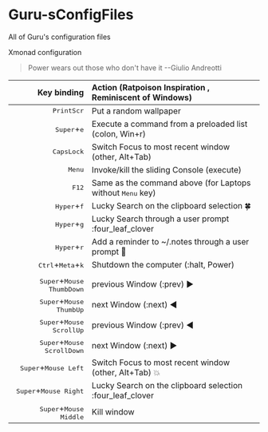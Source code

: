 # Guru-sConfigFiles
All of Guru's configuration files

Xmonad configuration

>Power wears out those who don't have it --Giulio Andreotti

| Key binding                                   | Action  (Ratpoison Inspiration , Reminiscent of Windows)                    |
| --------------------------------------------: | :------------------------------------------------------------               |
| <kbd>PrintScr</kbd>                           | Put a random wallpaper                                                      |
| <kbd>Super</kbd>+<kbd>e</kbd>                 | Execute a command from a preloaded list (colon, Win+r)                      |
| <kbd>CapsLock</kbd>                           | Switch Focus to most recent window (other, Alt+Tab)                         |
| <kbd>Menu</kbd>                               | Invoke/kill the sliding Console (execute)                                   |
| <kbd>F12</kbd>                                | Same as the command above (for Laptops without <kbd>Menu</kbd> key)         |
| <kbd>Hyper</kbd>+<kbd>f</kbd>                 | Lucky Search on the clipboard selection :four_leaf_clover:                  |
| <kbd>Hyper</kbd>+<kbd>g</kbd>                 | Lucky Search through a user prompt      :four_leaf_clover                  |
| <kbd>Hyper</kbd>+<kbd>r</kbd>                 | Add a reminder to ~/.notes through a user prompt :memo:                     |
| <kbd>Ctrl</kbd>+<kbd>Meta</kbd>+<kbd>k</kbd>  | Shutdown the computer (:halt, Power)                                        |
|                                               |                                                                             |
| <kbd>Super</kbd>+<kbd>Mouse ThumbDown</kbd>   | previous Window (:prev) :arrow_forward:                                     |
| <kbd>Super</kbd>+<kbd>Mouse ThumbUp</kbd>     | next Window (:next)       :arrow_backward:                                  |
| <kbd>Super</kbd>+<kbd>Mouse ScrollUp</kbd>    | previous Window (:prev)  :arrow_backward:                                   |
| <kbd>Super</kbd>+<kbd>Mouse ScrollDown</kbd>  | next Window (:next)        :arrow_forward:                                  |
| <kbd>Super</kbd>+<kbd>Mouse Left</kbd>        | Switch Focus to most recent window (other, Alt+Tab) :collision:             |
| <kbd>Super</kbd>+<kbd>Mouse Right</kbd>       | Lucky Search on the clipboard selection  :four_leaf_clover |
| <kbd>Super</kbd>+<kbd>Mouse Middle</kbd>      | Kill window |
